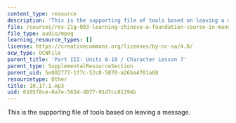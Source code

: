 ```yaml
---
content_type: resource
description: 'This is the supporting file of tools based on leaving a message. '
file: /courses/res-21g-003-learning-chinese-a-foundation-course-in-mandarin-spring-2011/6105f8ce0a7e5634d07791d7cc81194b_10.17.1.mp3
file_type: audio/mpeg
learning_resource_types: []
license: https://creativecommons.org/licenses/by-nc-sa/4.0/
ocw_type: OCWFile
parent_title: 'Part III: Units 8-10 / Character Lesson 7'
parent_type: SupplementalResourceSection
parent_uid: 5e882777-1f7c-52c8-5070-a26ba4701a68
resourcetype: Other
title: 10.17.1.mp3
uid: 6105f8ce-0a7e-5634-d077-91d7cc81194b
---
```

This is the supporting file of tools based on leaving a message. 